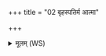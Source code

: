 +++
title = "02 बृहस्पतिर्म आत्मा"

+++
<details><summary>मूलम् (WS)</summary>

बृहस्पतिर्म आत्मा नृमणा नाम ।  
हृदयाजरसं मा मा हासीरसन्तापं मे हृदयमस्तु ॥ २ ॥
</details>